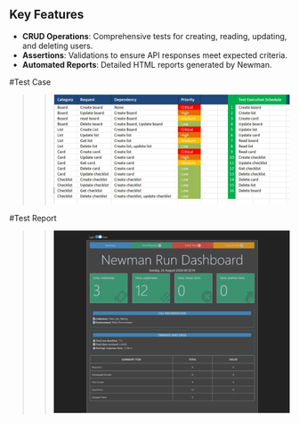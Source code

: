## Key Features 

- **CRUD Operations**: Comprehensive tests for creating, reading, updating, and deleting users.
- **Assertions**: Validations to ensure API responses meet expected criteria.
- **Automated Reports**: Detailed HTML reports generated by Newman.

#Test Case
>> <img src="https://github.com/M-Rifat/API_Testing_Postman/blob/main/Trello_API_Testing/Trello_Test_Cases.jpg" width="600" height="80%"/>

#Test Report 
>> <img src="https://github.com/M-Rifat/API_Testing_Postman/blob/main/Trello_API_Testing/Trello_API_Test_Report_Newman.png"/>
